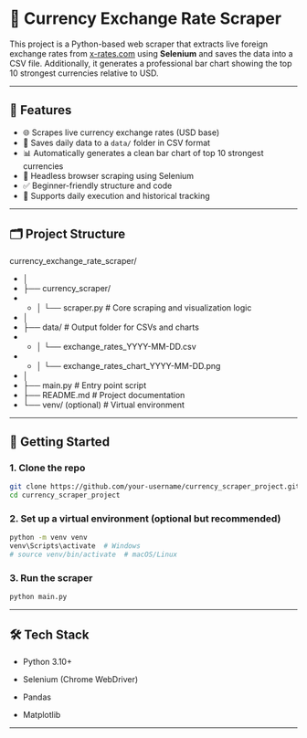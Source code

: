 # 💱 Currency Exchange Rate Scraper

This project is a Python-based web scraper that extracts live foreign exchange rates from [x-rates.com](https://www.x-rates.com/) using **Selenium** and saves the data into a CSV file. Additionally, it generates a professional bar chart showing the top 10 strongest currencies relative to USD.

---

## 📌 Features

- 🌐 Scrapes live currency exchange rates (USD base)
- 📁 Saves daily data to a `data/` folder in CSV format
- 📊 Automatically generates a clean bar chart of top 10 strongest currencies
- 🧼 Headless browser scraping using Selenium
- ✅ Beginner-friendly structure and code
- 📅 Supports daily execution and historical tracking

---

## 🗂️ Project Structure

currency_exchange_rate_scraper/
- │
- ├── currency_scraper/
- - │ └── scraper.py # Core scraping and visualization logic
- │
-  ├── data/ # Output folder for CSVs and charts
- - │ └── exchange_rates_YYYY-MM-DD.csv
- - │ └── exchange_rates_chart_YYYY-MM-DD.png
- │
- ├── main.py # Entry point script
- ├── README.md # Project documentation
- └── venv/ (optional) # Virtual environment


---

## 🚀 Getting Started

### 1. Clone the repo

```bash
git clone https://github.com/your-username/currency_scraper_project.git
cd currency_scraper_project
```
### 2. Set up a virtual environment (optional but recommended)
```bash
python -m venv venv
venv\Scripts\activate  # Windows
# source venv/bin/activate  # macOS/Linux
```
### 3. Run the scraper
```bash
python main.py
```
---
## 🛠️ Tech Stack

- Python 3.10+

- Selenium (Chrome WebDriver)

- Pandas

- Matplotlib

---
